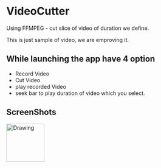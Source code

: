 # VideoCutter
Using FFMPEG - cut slice of video of duration we define. 

This is just sample of video, we are emproving it.

## While launching the app have 4 option 
* Record Video
* Cut Video
* play recorded Video
* seek bar to play duration of video which you select.

## ScreenShots

<img src="https://raw.githubusercontent.com/mithileshongit/VideoCutter/master/device-2016-07-04-145724.png" alt="Drawing" style="width: 100px;"/>
